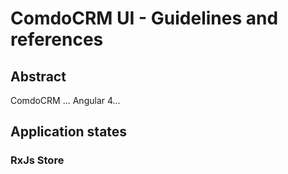 # ComdoCRM UI - Guidelines and references

## Abstract

ComdoCRM ... Angular 4...






## Application states

### RxJs Store